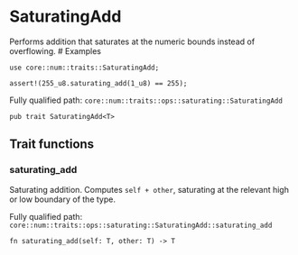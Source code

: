 # SaturatingAdd

Performs addition that saturates at the numeric bounds instead of overflowing.  # Examples
```cairo
use core::num::traits::SaturatingAdd;

assert!(255_u8.saturating_add(1_u8) == 255);
```

Fully qualified path: `core::num::traits::ops::saturating::SaturatingAdd`

<pre><code class="language-rust">pub trait SaturatingAdd&lt;T&gt;</code></pre>

## Trait functions

### saturating_add

Saturating addition. Computes `self + other`, saturating at the relevant high or low boundary of the type.

Fully qualified path: `core::num::traits::ops::saturating::SaturatingAdd::saturating_add`

<pre><code class="language-rust">fn saturating_add(self: T, other: T) -&gt; T</code></pre>


